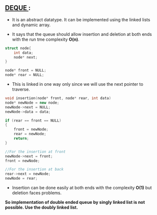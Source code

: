 ## <u> DEQUE </u>:

* It is an abstract datatype. It can be implemented using the linked lists and dynamic array.

* It says that the queue should allow insertion and deletion at both ends with the run tme complexity **O(n)**.

```c++
struct node{
    int data;
    node* next;
}

node* front = NULL;
node* rear = NULL;
````

* This is linked in one way only since we will use the next pointer to traverse.

```c++
void insertion(node* front, node* rear, int data)
node* newNode = new node;
newNode->next = NULL;
newNode->data = data;

if (rear == front == NULL)
{
    front = newNode;
    rear = newNode;
    return;
}

//For the insertion at front 
newNode->next = front;
front = newNode;

//For the insertion at back
rear->next = newNode;
newNode = rear;

```

* Insertion can be done easily at both ends with the complexity **O(1)** but deletion faces problems. 

**So implementation of double ended queue by singly linked list is not possible. Use the doubly linked list.**



